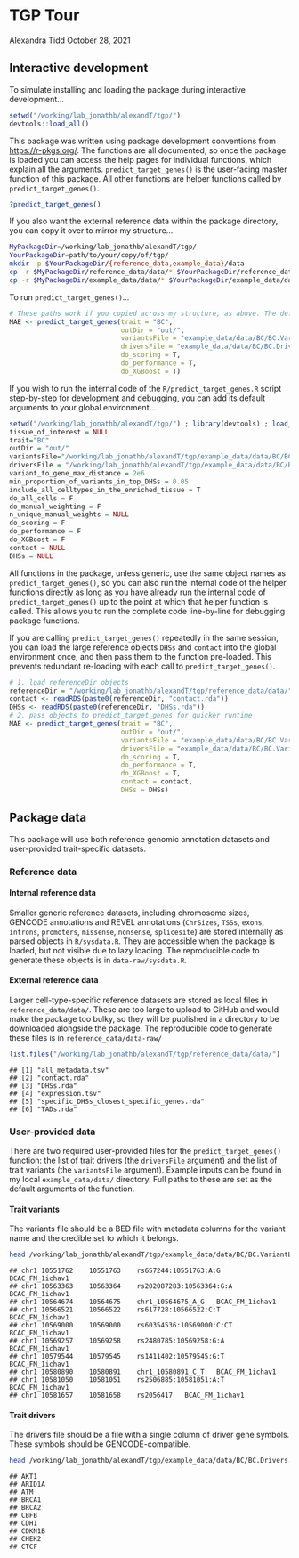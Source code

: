 TGP Tour
================
Alexandra Tidd
October 28, 2021

Interactive development
-----------------------

To simulate installing and loading the package during interactive development...

``` r
setwd("/working/lab_jonathb/alexandT/tgp/")
devtools::load_all()
```

This package was written using package development conventions from <https://r-pkgs.org/>. The functions are all documented, so once the package is loaded you can access the help pages for individual functions, which explain all the arguments. `predict_target_genes()` is the user-facing master function of this package. All other functions are helper functions called by `predict_target_genes()`.

``` r
?predict_target_genes()
```

If you also want the external reference data within the package directory, you can copy it over to mirror my structure...

``` bash
MyPackageDir=/working/lab_jonathb/alexandT/tgp/
YourPackageDir=path/to/your/copy/of/tgp/
mkdir -p $YourPackageDir/{reference_data,example_data}/data
cp -r $MyPackageDir/reference_data/data/* $YourPackageDir/reference_data/data/
cp -r $MyPackageDir/example_data/data/* $YourPackageDir/example_data/data/
```

To run `predict_target_genes()`...

``` r
# These paths work if you copied across my structure, as above. The default paths are full paths to my files, so should work the same.
MAE <- predict_target_genes(trait = "BC",
                            outDir = "out/",
                            variantsFile = "example_data/data/BC/BC.VariantList.bed",
                            driversFile = "example_data/data/BC/BC.Drivers.txt",
                            do_scoring = T,
                            do_performance = T,
                            do_XGBoost = T)
```

If you wish to run the internal code of the `R/predict_target_genes.R` script step-by-step for development and debugging, you can add its default arguments to your global environment...

``` r
setwd("/working/lab_jonathb/alexandT/tgp/") ; library(devtools) ; load_all() 
tissue_of_interest = NULL 
trait="BC" 
outDir = "out/" 
variantsFile="/working/lab_jonathb/alexandT/tgp/example_data/data/BC/BC.VariantList.bed" 
driversFile = "/working/lab_jonathb/alexandT/tgp/example_data/data/BC/BC.Drivers.txt" 
variant_to_gene_max_distance = 2e6 
min_proportion_of_variants_in_top_DHSs = 0.05 
include_all_celltypes_in_the_enriched_tissue = T 
do_all_cells = F 
do_manual_weighting = F 
n_unique_manual_weights = NULL 
do_scoring = F 
do_performance = F 
do_XGBoost = F 
contact = NULL 
DHSs = NULL
```

All functions in the package, unless generic, use the same object names as `predict_target_genes()`, so you can also run the internal code of the helper functions directly as long as you have already run the internal code of `predict_target_genes()` up to the point at which that helper function is called. This allows you to run the complete code line-by-line for debugging package functions.

If you are calling `predict_target_genes()` repeatedly in the same session, you can load the large reference objects `DHSs` and `contact` into the global environment once, and then pass them to the function pre-loaded. This prevents redundant re-loading with each call to `predict_target_genes()`.

``` r
# 1. load referenceDir objects
referenceDir = "/working/lab_jonathb/alexandT/tgp/reference_data/data/"
contact <- readRDS(paste0(referenceDir, "contact.rda"))
DHSs <- readRDS(paste0(referenceDir, "DHSs.rda"))
# 2. pass objects to predict_target_genes for quicker runtime
MAE <- predict_target_genes(trait = "BC",
                            outDir = "out/",
                            variantsFile = "example_data/data/BC/BC.VariantList.bed",
                            driversFile = "example_data/data/BC/BC.VariantList.bed",
                            do_scoring = T,
                            do_performance = T,
                            do_XGBoost = T,
                            contact = contact,
                            DHSs = DHSs)
```

Package data
------------

This package will use both reference genomic annotation datasets and user-provided trait-specific datasets.

### Reference data

#### Internal reference data

Smaller generic reference datasets, including chromosome sizes, GENCODE annotations and REVEL annotations (`ChrSizes`, `TSSs`, `exons`, `introns`, `promoters`, `missense`, `nonsense`, `splicesite`) are stored internally as parsed objects in `R/sysdata.R`. They are accessible when the package is loaded, but not visible due to lazy loading. The reproducible code to generate these objects is in `data-raw/sysdata.R`.

#### External reference data

Larger cell-type-specific reference datasets are stored as local files in `reference_data/data/`. These are too large to upload to GitHub and would make the package too bulky, so they will be published in a directory to be downloaded alongside the package. The reproducible code to generate these files is in `reference_data/data-raw/`

``` r
list.files("/working/lab_jonathb/alexandT/tgp/reference_data/data/")
```

    ## [1] "all_metadata.tsv"                        
    ## [2] "contact.rda"                             
    ## [3] "DHSs.rda"                                
    ## [4] "expression.tsv"                          
    ## [5] "specific_DHSs_closest_specific_genes.rda"
    ## [6] "TADs.rda"

### User-provided data

There are two required user-provided files for the `predict_target_genes()` function: the list of trait drivers (the `driversFile` argument) and the list of trait variants (the `variantsFile` argument). Example inputs can be found in my local `example_data/data/` directory. Full paths to these are set as the default arguments of the function.

#### Trait variants

The variants file should be a BED file with metadata columns for the variant name and the credible set to which it belongs.

``` bash
head /working/lab_jonathb/alexandT/tgp/example_data/data/BC/BC.VariantList.bed
```

    ## chr1 10551762    10551763    rs657244:10551763:A:G   BCAC_FM_1ichav1
    ## chr1 10563363    10563364    rs202087283:10563364:G:A    BCAC_FM_1ichav1
    ## chr1 10564674    10564675    chr1_10564675_A_G   BCAC_FM_1ichav1
    ## chr1 10566521    10566522    rs617728:10566522:C:T   BCAC_FM_1ichav1
    ## chr1 10569000    10569000    rs60354536:10569000:C:CT    BCAC_FM_1ichav1
    ## chr1 10569257    10569258    rs2480785:10569258:G:A  BCAC_FM_1ichav1
    ## chr1 10579544    10579545    rs1411402:10579545:G:T  BCAC_FM_1ichav1
    ## chr1 10580890    10580891    chr1_10580891_C_T   BCAC_FM_1ichav1
    ## chr1 10581050    10581051    rs2506885:10581051:A:T  BCAC_FM_1ichav1
    ## chr1 10581657    10581658    rs2056417   BCAC_FM_1ichav1

#### Trait drivers

The drivers file should be a file with a single column of driver gene symbols. These symbols should be GENCODE-compatible.

``` bash
head /working/lab_jonathb/alexandT/tgp/example_data/data/BC/BC.Drivers.txt
```

    ## AKT1
    ## ARID1A
    ## ATM
    ## BRCA1
    ## BRCA2
    ## CBFB
    ## CDH1
    ## CDKN1B
    ## CHEK2
    ## CTCF

